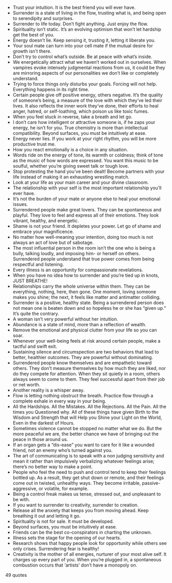  - Trust your intuition. It is the best friend you will ever have.
 - Surrender is a state of living in the flow, trusting what is, and being open to serendipity and surprises.
 - Surrender to life today. Don’t fight anything. Just enjoy the flow.
 - Spirituality isn’t static. It’s an evolving optimism that won’t let hardship get the best of you.
 - Energy doesn’t lie. Keep sensing it, trusting it, letting it liberate you.
 - Your soul mate can turn into your cell mate if the mutual desire for growth isn’t there.
 - Don’t try to control what’s outside. Be at peace with what’s inside.
 - We energetically attract what we haven’t worked out in ourselves. When vampires evoke intensely judgmental reactions from us, it could be they are mirroring aspects of our personalities we don’t like or completely understand.
 - Trying to force things only disturbs your goals. Forcing will not help. Everything happens in its right time.
 - Certain people give off positive energy, others negative. It’s the quality of someone’s being, a measure of the love with which they’ve led their lives. It also reflects the inner work they’ve done, their efforts to heal anger, hatred, or self-loathing, which poison us like toxic fumes.
 - When you feel stuck in reverse, take a breath and let go.
 - I don’t care how intelligent or attractive someone is, if he zaps your energy, he isn’t for you. True chemistry is more than intellectual compatibility. Beyond surfaces, you must be intuitively at ease.
 - Energy never lies. If you work at your right rhythm, you will be more productive trust me.
 - How you react emotionally is a choice in any situation.
 - Words ride on the energy of tone, its warmth or coldness; think of tone as the music of how words are expressed. You want this music to be soulful, whether you’re giving sweet talk or tough love.
 - Stop protesting the hand you’ve been dealt! Become partners with your life instead of making it an exhausting wrestling match.
 - Look at your life as your main career and your divine classroom.
 - The relationship with your self is the most important relationship you’ll ever have.
 - It’s not the burden of your mate or anyone else to heal your emotional issues.
 - Surrendered people make great lovers. They can be spontaneous and playful. They love to feel and express all of their emotions. They look vibrant, healthy, and energetic.
 - Shame is not your friend. It depletes your power. Let go of shame and embrace your magnificence.
 - No matter how well-meaning your intention, doing too much is not always an act of love but of sabotage.
 - The most influential person in the room isn’t the one who is being a bully, talking loudly, and imposing him- or herself on others. Surrendered people understand that true power comes from being respectful and listening.
 - Every illness is an opportunity for compassionate revelations.
 - When you have no idea how to surrender and you’re tied up in knots, JUST BREATHE!
 - Relationships carry the whole universe within them. They can be everything, nothing, here, then gone. One moment, loving someone makes you shine; the next, it feels like matter and antimatter colliding.
 - Surrender is a positive, healthy state. Being a surrendered person does not mean one is beaten down and so hopeless he or she has “given up.” It’s quite the contrary.
 - A woman isn’t very powerful without her intuition.
 - Abundance is a state of mind, more than a reflection of wealth.
 - Remove the emotional and physical clutter from your life so you can soar.
 - Whenever your well-being feels at risk around certain people, make a tactful and swift exit.
 - Sustaining silence and circumspection are two behaviors that lead to better, healthier outcomes. They are powerful without dominating.
 - Surrendered people know themselves and are empathetic toward others. They don’t measure themselves by how much they are liked, nor do they compete for attention. When they sit quietly in a room, others always seem to come to them. They feel successful apart from their job or net worth.
 - Another reality is a whisper away.
 - Flow is letting nothing obstruct the breath. Practice flow through a complete exhale in every way in your being.
 - All the Hardships. All the Mistakes. All the Rejections. All the Pain. All the times you Questioned why. All of these things have given Birth to the Wisdom and Strength that will Help you Shine your Light on the World, Even in the darkest of Hours.
 - Sometimes violence cannot be stopped no matter what we do. But the more peaceful we are, the better chance we have of bringing out the peace in those around us.
 - If an organ gets a “dis-ease” you want to care for it like a wounded friend, not an enemy who’s turned against you.
 - The art of communicating is to speak with a non judging sensitivity and mean it rather than impulsively verbalizing whatever feelings arise; there’s no better way to make a point.
 - People who feel the need to push and control tend to keep their feelings bottled up. As a result, they get shut down or remote, and their feelings come out in twisted, unhealthy ways. They become irritable, passive-aggressive, or volatile, for example.
 - Being a control freak makes us tense, stressed out, and unpleasant to be with.
 - If you want to surrender to creativity, surrender to creation.
 - Release all the anxiety that keeps you from moving ahead. Keep breathing it out and letting it go.
 - Spirituality is not for sale. It must be developed.
 - Beyond surfaces, you must be intuitively at ease.
 - Friends can be the best co-conspirators in charting the unknown.
 - Illness sets the stage for the opening of our hearts.
 - Research shows that happy people look for opportunity while others see only crises. Surrendering fear is healthy!
 - Creativity is the mother of all energies, nurturer of your most alive self. It charges up every part of you. When you’re plugged in, a spontaneous combustion occurs that ‘artists’ don’t have a monopoly on.

49 quotes